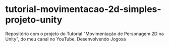 # tutorial-movimentacao-2d-simples-projeto-unity
Repositório com o projeto do Tutorial "Movimentação de Personagem 2D na Unity", do meu canal no YouTube, Desenvolvendo Jogosa
